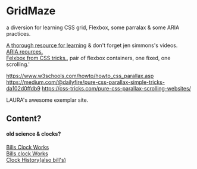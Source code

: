 # GridMaze
a diversion for learning CSS grid, Flexbox, some parralax & some ARIA practices.

[A thorough resource for learning](https://learncssgrid.com/)
& don't forget jen simmons's videos.  
[ARIA reources.](https://accessibilityresources.org/aria-controls)  
[Felxbox from CSS tricks.](https://css-tricks.com/snippets/css/a-guide-to-flexbox/), pair of flexbox containers, one fixed, one scrolling.'

https://www.w3schools.com/howto/howto_css_parallax.asp
https://medium.com/@dailyfire/pure-css-parallax-simple-tricks-da102d0ffdb9
https://css-tricks.com/pure-css-parallax-scrolling-websites/

LAURA's awesome exemplar site.


## Content?
#### old science & clocks? 
[Bills Clock Works](https://billsclockworks.com/merchandise/clockGallery/4/page1.html)  
[Bills clock Works](https://billsclockworks.com/merchandise/clockDetail/clock670.html/cuckoo-clocks#clock)  
[Clock History(also bill's)](https://clockhistory.com/)
